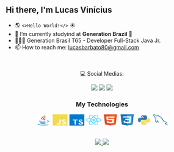 ## Hi there, I'm Lucas Vinícius

- 🌎 `<>Hello World!</>` ☀️
- 🔭 I’m currently studyind at <b>Generation Brazil</b> 🌱
- 👨🏽‍💻 Generation Brasil T65 - Developer Full-Stack Java Jr.
- 📫 How to reach me: lucasbarbato80@gmail.com

<br>


<div align="center">
  <p>💻 Social Medias:</p>
<p>
  <a href="https://discordapp.com/users/" target="_blank"><img src="https://img.shields.io/badge/Discord-7289DA?style=for-the-badge&logo=discord&logoColor=white" target="_blank"></a> 
  <a href = "mailto:lucasbarbato80@gmail.com"><img src="https://img.shields.io/badge/-Gmail-%23333?style=for-the-badge&logo=gmail&logoColor=white" target="_blank"></a>
  <a href="https://www.linkedin.com/in/lucasbarbato/" target="_blank"><img src="https://img.shields.io/badge/-LinkedIn-%230077B5?style=for-the-badge&logo=linkedin&logoColor=white" target="_blank"></a> 
</p>
<h3>My Technologies</h3>
  <div style="display: inline_block">
    <img align="center" alt="Lucas-Java" width="40" height="30" src="https://raw.githubusercontent.com/devicons/devicon/master/icons/java/java-original.svg"  />
    <img align="center" alt="Lucas-Js" height="30" width="40" src="https://raw.githubusercontent.com/devicons/devicon/master/icons/javascript/javascript-plain.svg">
    <img align="center" alt="Lucas-Ts" height="30" width="40" src="https://raw.githubusercontent.com/devicons/devicon/master/icons/typescript/typescript-plain.svg">
    <img align="center" alt="Lucas-React" height="30" width="40" src="https://raw.githubusercontent.com/devicons/devicon/master/icons/react/react-original.svg">
    <img align="center" alt="Lucas-HTML" height="30" width="40" src="https://raw.githubusercontent.com/devicons/devicon/master/icons/html5/html5-original.svg">
    <img align="center" alt="Lucas-CSS" height="30" width="40" src="https://raw.githubusercontent.com/devicons/devicon/master/icons/css3/css3-original.svg">
    <img align="center" alt="Lucas-Python" height="30" width="40" src="https://raw.githubusercontent.com/devicons/devicon/master/icons/python/python-original.svg">
    <img align="center" alt="Lucas-Mysql" height="30" width="40" src="https://raw.githubusercontent.com/devicons/devicon/master/icons/mysql/mysql-plain.svg">
  </div>
<br>
<br>

  <div>
    <a href="https://github.com/lucaolv">
    <img height="180em" src="https://github-readme-stats.vercel.app/api/top-langs/?username=lucaolv&layout=compact&langs_count=7&theme=transparent"/>
    <img height="180em" src="https://github-readme-stats.vercel.app/api?username=lucaolv&show_icons=true&theme=transparent&include_all_commits=true&count_private=true"/>
  </div>
</div>
